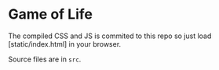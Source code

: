Game of Life
===

The compiled CSS and JS is commited to this repo so just load [static/index.html] in your browser.

Source files are in `src`.
